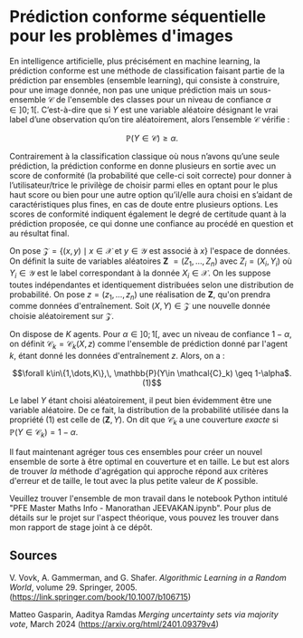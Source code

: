 # Prédiction conforme séquentielle pour les problèmes d'images

En intelligence artificielle, plus précisément en machine learning, la prédiction conforme est une méthode de classification faisant partie de la prédiction par ensembles (ensemble learning), qui consiste à construire, pour une image donnée, non pas une unique prédiction mais un sous-ensemble $\mathcal{C}$ de l'ensemble des classes pour un niveau de confiance $\alpha\in ]0;1[$. C’est-à-dire que si $Y$ est une variable aléatoire désignant le vrai label d’une observation qu’on tire aléatoirement, alors l’ensemble $\mathcal{C}$ vérifie :
```math
\mathbb{P}(Y \in \mathcal{C}) \geq \alpha.
```

Contrairement à la classification classique où nous n’avons qu’une seule prédiction, la prédiction conforme en donne plusieurs en sortie avec un score de conformité (la probabilité que celle-ci soit correcte) pour donner à l’utilisateur/trice le privilège de choisir parmi elles en optant pour le plus haut score ou bien pour une autre option qu’il/elle aura choisi en s’aidant de caractéristiques plus fines, en cas de doute entre plusieurs options. Les scores de conformité indiquent également le degré de certitude quant à la prédiction proposée, ce qui donne une confiance au procédé en question et au résultat final.

On pose $`\mathcal{Z} = \{(x,y)\mid x\in\mathcal{X} \text{ et } y\in\mathcal{Y} \text{ est associé à } x \}`$ l'espace de données. On définit la suite de variables aléatoires **Z** $`= (Z_1,\dots,Z_n)`$ avec $Z_i = (X_i,Y_i)$ où $Y_i\in\mathcal{Y}$ est le label correspondant à la donnée $X_i\in\mathcal{X}$. On les suppose toutes indépendantes et identiquement distribuées selon une distribution de probabilité. On pose $z = (z_1,\dots,z_n)$ une réalisation de **Z**, qu'on prendra comme données d'entraînement. Soit $(X,Y)\in\mathcal{Z}$ une nouvelle donnée choisie aléatoirement sur $\mathcal{Z}$.

On dispose de $K$ agents. Pour $\alpha\in]0;1[$, avec un niveau de confiance $1-\alpha$, on définit $\mathcal{C}_k=\mathcal{C}_k(X,z)$ comme l'ensemble de prédiction donné par l'agent $k$, étant donné les données d'entraînement $z$. Alors, on a : 
```math
\forall k\in\{1,\dots,K\},\, \mathbb{P}(Y\in \mathcal{C}_k) \geq 1-\alpha$.   (1)
```


Le label $Y$ étant choisi aléatoirement, il peut bien évidemment être une variable aléatoire. De ce fait, la distribution de la probabilité utilisée dans la propriété $(1)$ est celle de $($**Z**$,Y)$. On dit que $\mathcal{C}_k$ a une couverture *exacte* si $\mathbb{P}(Y\in\mathcal{C}_k)=1-\alpha$.

Il faut maintenant agréger tous ces ensembles pour créer un nouvel ensemble de sorte à être optimal en couverture et en taille. Le but est alors de trouver *la* méthode d'agrégation qui approche répond aux critères d'erreur et de taille, le tout avec la plus petite valeur de $K$ possible.

Veuillez trouver l'ensemble de mon travail dans le notebook Python intitulé "PFE Master Maths Info - Manorathan JEEVAKAN.ipynb". Pour plus de détails sur le projet sur l'aspect théorique, vous pouvez les trouver dans mon rapport de stage joint à ce dépôt.

## Sources

V. Vovk, A. Gammerman, and G. Shafer. *Algorithmic Learning in a Random World*, volume 29. Springer, 2005. (https://link.springer.com/book/10.1007/b106715)

Matteo Gasparin, Aaditya Ramdas *Merging uncertainty sets via majority vote*, March 2024 (https://arxiv.org/html/2401.09379v4)
